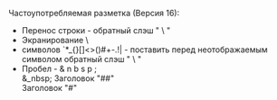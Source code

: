 Частоупотребляемая разметка (Версия 16):
+ Перенос строки - обратный слэш " \\ "
+ Экранирование \
+ символов \`*_{}[]<>()#+-.!| - поставить перед неотображаемым символом обратный слэш " \\ "
+ Пробел - & n b s p ;\
&_nbsp; Заголовок "##"   
Заголовок "#"
